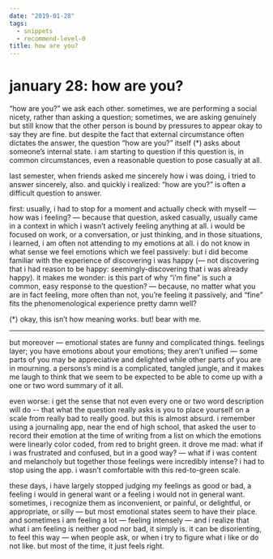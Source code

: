 ```yaml
---
date: "2019-01-28"
tags: 
  - snippets
  - recommend-level-0
title: how are you?
---
```

# january 28: how are you?

“how are you?” we ask each other. sometimes, we are performing a social nicety, rather than asking a question; sometimes, we are asking genuinely but still know that the other person is bound by pressures to appear okay to say they are fine. but despite the fact that external circumstance often dictates the answer, the question “how are you?” itself (*) asks about someone’s internal state. i am starting to question if this question is, in common circumstances, even a reasonable question to pose casually at all.

last semester, when friends asked me sincerely how i was doing, i tried to answer sincerely, also. and quickly i realized: “how are you?” is often a difficult question to answer.

first: usually, i had to stop for a moment and actually check with myself — how was i feeling? — because that question, asked casually, usually came in a context in which i wasn’t actively feeling anything at all. i would be focused on work, or a conversation, or just thinking, and in those situations, i learned, i am often not attending to my emotions at all. i do not know in what sense we feel emotions which we feel passively: but i did become familiar with the experience of discovering i was happy (— not discovering that i had reason to be happy: seemingly-discovering that i was already happy). it makes me wonder: is this part of why “i’m fine” is such a common, easy response to the question? — because, no matter what you are in fact feeling, more often than not, you’re feeling it passively, and “fine” fits the phenomenological experience pretty damn well?

(*) okay, this isn’t how meaning works. but! bear with me.

***

but moreover — emotional states are funny and complicated things. feelings layer; you have emotions about your emotions; they aren’t unified — some parts of you may be appreciative and delighted while other parts of you are in mourning. a persons’s mind is a complicated, tangled jungle, and it makes me laugh to think that we seem to be expected to be able to come up with a one or two word summary of it all.

even worse: i get the sense that not even every one or two word description will do -- that what the question really asks is you to place yourself on a scale from really bad to really good. but this is almost absurd. i remember using a journaling app, near the end of high school, that asked the user to record their emotion at the time of writing from a list on which the emotions were linearly color coded, from red to bright green. it drove me mad: what if i was frustrated and confused, but in a good way? — what if i was content and melancholy but together those feelings were incredibly intense? i had to stop using the app. i wasn’t comfortable with this red-to-green scale.

these days, i have largely stopped judging my feelings as good or bad, a feeling i would in general want or a feeling i would not in general want. sometimes, i recognize them as inconvenient, or painful, or delightful, or appropriate, or silly — but most emotional states seem to have their place. and sometimes i am feeling a lot — feeling intensely — and i realize that what i am feeling is neither good nor bad, it simply is. it can be disorienting, to feel this way — when people ask, or when i try to figure what i like or do not like. but most of the time, it just feels right.
